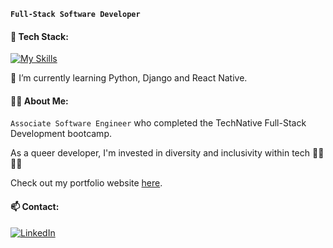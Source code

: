 **`Full-Stack Software Developer`**

#### 🧰 Tech Stack: 
[![My Skills](https://skillicons.dev/icons?i=js,html,css,react,redux,vscode,github,git,nodejs,expressjs,postgres,py,django,tailwind)](https://skillicons.dev) 

🌱 I’m currently learning Python, Django and React Native.

#### 🏳️‍🌈 About Me:
`Associate Software Engineer` who completed the TechNative Full-Stack Development bootcamp.  

As a queer developer, I'm invested in diversity and inclusivity within tech 🏳️‍🌈🏳️‍⚧️ 

Check out my portfolio website [here](https://sbennett.dev). 

#### 📫 Contact:
 
[![LinkedIn](https://img.shields.io/badge/LinkedIn-0077B5?style=for-the-badge&logo=linkedin&logoColor=white)](https://www.linkedin.com/in/susannah-bennett-a16627181/)



<!--
- 🔭 I’m currently working on ...
- 🌱 I’m currently learning ...
- 👯 I’m looking to collaborate on ...
- 🤔 I’m looking for help with ...
- 💬 Ask me about ...
- 📫 How to reach me: ...
- 😄 Pronouns: ...
- ⚡ Fun fact: ...

### Hi there 👋

## 🚀 About Me

## 🌱 Currently Exploring
-->

